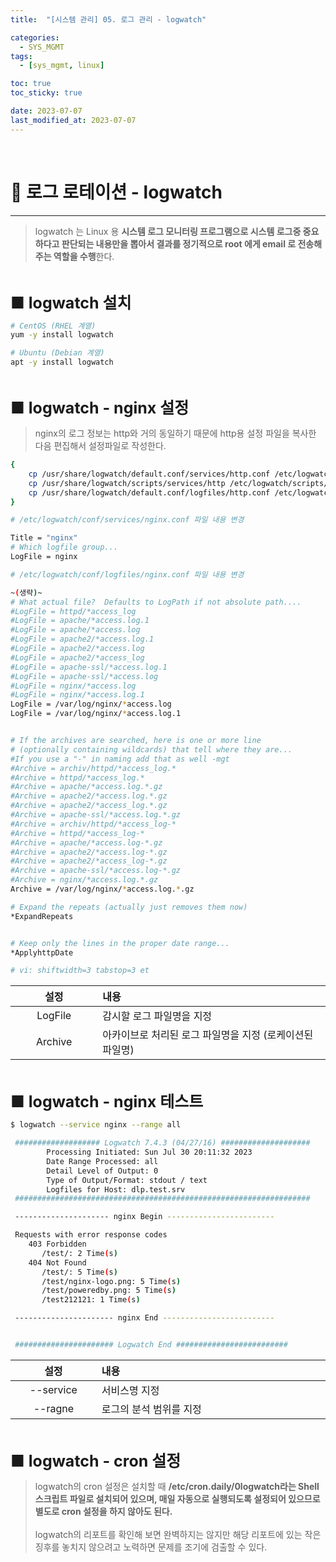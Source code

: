 ```yaml
---
title:  "[시스템 관리] 05. 로그 관리 - logwatch" 

categories:
  - SYS_MGMT
tags:
  - [sys_mgmt, linux]

toc: true
toc_sticky: true

date: 2023-07-07
last_modified_at: 2023-07-07
---
```

<br>

# 🔔 로그 로테이션 - logwatch
---

<style>
table {
    font-size: 12pt;
}
table th:first-of-type {
    width: 5%;
}
table th:nth-of-type(2) {
    width: 20%;
}
table th:nth-of-type(3) {
    width: 50%;
}
table th:nth-of-type(4) {
    width: 30%;
} 
big { 
    font-size: 25px 
}
small { 
    font-size: 18px 
}
</style>

> logwatch 는 Linux 용 **시스템 로그 모니터링 프로그램으로 시스템 로그중 중요하다고 판단되는 내용만을 뽑아서 결과를 정기적으로 root 에게 email 로 전송해 주는 역할을 수행**한다.

<br>

<big> **■ logwatch 설치** </big> <br>

```bash
# CentOS (RHEL 계열)
yum -y install logwatch
```

```bash
# Ubuntu (Debian 계열)
apt -y install logwatch
```

<br>

<big> **■ logwatch - nginx 설정** </big> <br>

> nginx의 로그 정보는 http와 거의 동일하기 때문에 http용 설정 파일을 복사한 다음 편집해서 설정파일로 작성한다.

```bash
{
    cp /usr/share/logwatch/default.conf/services/http.conf /etc/logwatch/conf/services/nginx.conf
    cp /usr/share/logwatch/scripts/services/http /etc/logwatch/scripts/services/nginx
    cp /usr/share/logwatch/default.conf/logfiles/http.conf /etc/logwatch/conf/logfiles/nginx.conf
}
```

```bash
# /etc/logwatch/conf/services/nginx.conf 파일 내용 변경

Title = "nginx"
# Which logfile group...
LogFile = nginx
```

```bash
# /etc/logwatch/conf/logfiles/nginx.conf 파일 내용 변경

~(생략)~
# What actual file?  Defaults to LogPath if not absolute path....
#LogFile = httpd/*access_log
#LogFile = apache/*access.log.1
#LogFile = apache/*access.log
#LogFile = apache2/*access.log.1
#LogFile = apache2/*access.log
#LogFile = apache2/*access_log
#LogFile = apache-ssl/*access.log.1
#LogFile = apache-ssl/*access.log
#LogFile = nginx/*access.log
#LogFile = nginx/*access.log.1
LogFile = /var/log/nginx/*access.log
LogFile = /var/log/nginx/*access.log.1


# If the archives are searched, here is one or more line
# (optionally containing wildcards) that tell where they are...
#If you use a "-" in naming add that as well -mgt
#Archive = archiv/httpd/*access_log.*
#Archive = httpd/*access_log.*
#Archive = apache/*access.log.*.gz
#Archive = apache2/*access.log.*.gz
#Archive = apache2/*access_log.*.gz
#Archive = apache-ssl/*access.log.*.gz
#Archive = archiv/httpd/*access_log-*
#Archive = httpd/*access_log-*
#Archive = apache/*access.log-*.gz
#Archive = apache2/*access.log-*.gz
#Archive = apache2/*access_log-*.gz
#Archive = apache-ssl/*access.log-*.gz
#Archive = nginx/*access.log.*.gz
Archive = /var/log/nginx/*access.log.*.gz

# Expand the repeats (actually just removes them now)
*ExpandRepeats


# Keep only the lines in the proper date range...
*ApplyhttpDate

# vi: shiftwidth=3 tabstop=3 et
```

| 설정 | 내용 |
| :-----: | :------- |
| LogFile | 감시할 로그 파일명을 지정 |
| Archive | 아카이브로 처리된 로그 파일명을 지정 (로케이션된 파일명) |

<br>

<big> **■ logwatch - nginx 테스트** </big> <br>

```bash
$ logwatch --service nginx --range all

 ################### Logwatch 7.4.3 (04/27/16) ####################
        Processing Initiated: Sun Jul 30 20:11:32 2023
        Date Range Processed: all
        Detail Level of Output: 0
        Type of Output/Format: stdout / text
        Logfiles for Host: dlp.test.srv
 ##################################################################

 --------------------- nginx Begin ------------------------

 Requests with error response codes
    403 Forbidden
       /test/: 2 Time(s)
    404 Not Found
       /test/: 5 Time(s)
       /test/nginx-logo.png: 5 Time(s)
       /test/poweredby.png: 5 Time(s)
       /test212121: 1 Time(s)

 ---------------------- nginx End -------------------------


 ###################### Logwatch End #########################
```

| 설정 | 내용 |
| :-----: | :------- |
| --service | 서비스명 지정 |
| --ragne | 로그의 분석 범위를 지정 |

<br>

<big> **■ logwatch - cron 설정** </big> <br>

> logwatch의 cron 설정은 설치할 때 **/etc/cron.daily/0logwatch라는 Shell 스크립트 파일로 설치되어 있으며, 매일 자동으로 실행되도록 설정되어 있으므로 별도로 cron 설정을 하지 않아도 된다.** <br><br> logwatch의 리포트를 확인해 보면 완벽하지는 않지만 해당 리포트에 있는 작은 징후를 놓치지 않으려고 노력하면 문제를 조기에 검출할 수 있다.